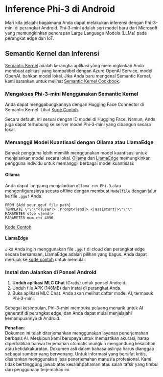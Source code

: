 # **Inference Phi-3 di Android**

Mari kita jelajahi bagaimana Anda dapat melakukan inferensi dengan Phi-3-mini di perangkat Android. Phi-3-mini adalah seri model baru dari Microsoft yang memungkinkan penerapan Large Language Models (LLMs) pada perangkat edge dan IoT.

## Semantic Kernel dan Inferensi

[Semantic Kernel](https://github.com/microsoft/semantic-kernel) adalah kerangka aplikasi yang memungkinkan Anda membuat aplikasi yang kompatibel dengan Azure OpenAI Service, model OpenAI, bahkan model lokal. Jika Anda baru mengenal Semantic Kernel, kami sarankan untuk melihat [Semantic Kernel Cookbook](https://github.com/microsoft/SemanticKernelCookBook?WT.mc_id=aiml-138114-kinfeylo).

### Mengakses Phi-3-mini Menggunakan Semantic Kernel

Anda dapat menggabungkannya dengan Hugging Face Connector di Semantic Kernel. Lihat [Kode Contoh](https://github.com/Azure-Samples/Phi-3MiniSamples/tree/main/semantickernel?WT.mc_id=aiml-138114-kinfeylo).

Secara default, ini sesuai dengan ID model di Hugging Face. Namun, Anda juga dapat terhubung ke server model Phi-3-mini yang dibangun secara lokal.

### Memanggil Model Kuantisasi dengan Ollama atau LlamaEdge

Banyak pengguna lebih memilih menggunakan model kuantisasi untuk menjalankan model secara lokal. [Ollama](https://ollama.com/) dan [LlamaEdge](https://llamaedge.com) memungkinkan pengguna individu untuk memanggil berbagai model kuantisasi:

#### Ollama

Anda dapat langsung menjalankan `ollama run Phi-3` atau mengonfigurasinya secara offline dengan membuat `Modelfile` dengan jalur ke file `.gguf` Anda.

```gguf
FROM {Add your gguf file path}
TEMPLATE \"\"\"<|user|> .Prompt<|end|> <|assistant|>\"\"\"
PARAMETER stop <|end|>
PARAMETER num_ctx 4096
```

[Kode Contoh](https://github.com/Azure-Samples/Phi-3MiniSamples/tree/main/ollama?WT.mc_id=aiml-138114-kinfeylo)

#### LlamaEdge

Jika Anda ingin menggunakan file `.gguf` di cloud dan perangkat edge secara bersamaan, LlamaEdge adalah pilihan yang bagus. Anda dapat merujuk ke [kode contoh](https://github.com/Azure-Samples/Phi-3MiniSamples/tree/main/wasm?WT.mc_id=aiml-138114-kinfeylo) untuk memulai.

### Instal dan Jalankan di Ponsel Android

1. **Unduh aplikasi MLC Chat** (Gratis) untuk ponsel Android.
2. Unduh file APK (148MB) dan instal di perangkat Anda.
3. Buka aplikasi MLC Chat. Anda akan melihat daftar model AI, termasuk Phi-3-mini.

Sebagai kesimpulan, Phi-3-mini membuka peluang menarik untuk AI generatif di perangkat edge, dan Anda dapat mulai menjelajahi kemampuannya di Android.

**Penafian**:  
Dokumen ini telah diterjemahkan menggunakan layanan penerjemahan berbasis AI. Meskipun kami berupaya untuk memastikan akurasi, harap diperhatikan bahwa terjemahan otomatis mungkin mengandung kesalahan atau ketidakakuratan. Dokumen asli dalam bahasa aslinya harus dianggap sebagai sumber yang berwenang. Untuk informasi yang bersifat kritis, disarankan menggunakan jasa penerjemahan manusia profesional. Kami tidak bertanggung jawab atas kesalahpahaman atau salah tafsir yang timbul dari penggunaan terjemahan ini.